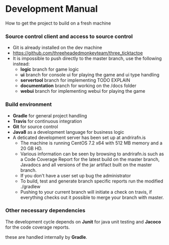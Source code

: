 # Development Manual
How to get the project to build on a fresh machine
### Source control client and access to source control
- Git is already installed on the dev machine
- https://github.com/threeheadedmonkeyteam/three_ticktactoe
- It is impossible to push directly to the master branch, use the following instead:
  - __logic__ branch for game logic
  - __ui__ branch for console ui for playing the game and ui type handling
  - __servertool__ branch for implementing TODO EXPLAIN
  - __documentation__ branch for working on the /docs folder
  - __webui__ branch for implementing webui for playing the game


### Build environment
- __Gradle__ for general project handling
- __Travis__ for continuous integration
- __Git__ for source control
- __Java8__ as a development language for business logic
- A deticated development server has been set up at andrirafn.is
  - The machine is running CentOS 7.2 x64 with 512 MB memory and a 20 GB HD.
  - Various information can be seen by browsing to andrirafn.is such as a Code Coverage Report for the latest build on the master branch, Javadocs and all versions of the jar artifact built on the master branch.
  - If you don't have a user set up bug the administrator
  - To build, test and generate branch specific reports run the modified ./gradlew
  - Pushing to your current branch will initiate a check on travis, if everything checks out it possible to merge your branch with master. 

### Other necessary dependencies
The development cycle depends on __Junit__ for java unit testing and __Jacoco__ for the code coverage reports.

these are handled internally by __Gradle__.
